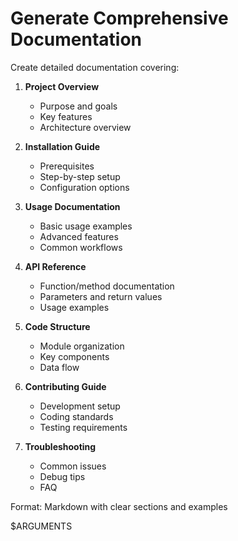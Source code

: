 # Generate Comprehensive Documentation

Create detailed documentation covering:

1. **Project Overview**
   - Purpose and goals
   - Key features
   - Architecture overview

2. **Installation Guide**
   - Prerequisites
   - Step-by-step setup
   - Configuration options

3. **Usage Documentation**
   - Basic usage examples
   - Advanced features
   - Common workflows

4. **API Reference**
   - Function/method documentation
   - Parameters and return values
   - Usage examples

5. **Code Structure**
   - Module organization
   - Key components
   - Data flow

6. **Contributing Guide**
   - Development setup
   - Coding standards
   - Testing requirements

7. **Troubleshooting**
   - Common issues
   - Debug tips
   - FAQ

Format: Markdown with clear sections and examples

$ARGUMENTS